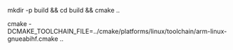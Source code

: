 mkdir -p build && cd build && cmake ..


cmake -DCMAKE_TOOLCHAIN_FILE=../cmake/platforms/linux/toolchain/arm-linux-gnueabihf.cmake ..